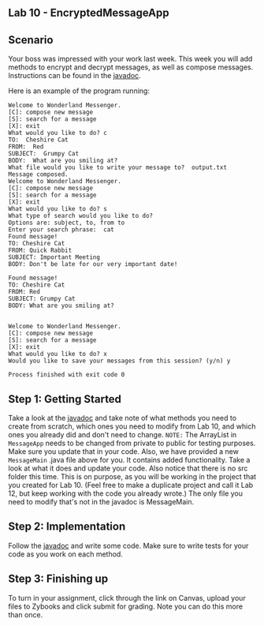 ## Lab 10 - EncryptedMessageApp
 
## Scenario 
Your boss was impressed with your work last week. This week you will add methods to encrypt and decrypt messages, as well as compose messages. Instructions can be found in the [javadoc](http://www.cs.colostate.edu/~cs163/javadoc/lab12/package-summary.html).

Here is an example of the program running:

```text
Welcome to Wonderland Messenger.
[C]: compose new message
[S]: search for a message
[X]: exit
What would you like to do? c
TO:  Cheshire Cat
FROM:  Red
SUBJECT:  Grumpy Cat
BODY:  What are you smiling at?
What file would you like to write your message to?  output.txt
Message composed.
Welcome to Wonderland Messenger.
[C]: compose new message
[S]: search for a message
[X]: exit
What would you like to do? s
What type of search would you like to do?
Options are: subject, to, from to
Enter your search phrase:  cat
Found message!
TO: Cheshire Cat
FROM: Quick Rabbit
SUBJECT: Important Meeting
BODY: Don't be late for our very important date!

Found message!
TO: Cheshire Cat
FROM: Red
SUBJECT: Grumpy Cat
BODY: What are you smiling at?


Welcome to Wonderland Messenger.
[C]: compose new message
[S]: search for a message
[X]: exit
What would you like to do? x
Would you like to save your messages from this session? (y/n) y

Process finished with exit code 0
```

## Step 1: Getting Started
Take a look at the [javadoc](http://www.cs.colostate.edu/~cs163/javadoc/lab12/package-summary.html) and take note of what methods you need to create from scratch, which ones you need to modify from Lab 10, and which ones you already did and don't need to change. `NOTE:` The ArrayList in `MessageApp` needs to be changed from private to public for testing purposes. Make sure you update that in your code. Also, we have provided a new `MessageMain` .java file above for you. It contains added functionality. Take a look at what it does and update your code. Also notice that there is no src folder this time. This is on purpose, as you will be working in the project that you created for Lab 10. (Feel free to make a duplicate project and call it Lab 12, but keep working with the code you already wrote.) The only file you need to modify that's not in the javadoc is MessageMain.

## Step 2: Implementation
Follow the [javadoc](http://www.cs.colostate.edu/~cs163/javadoc/lab12/package-summary.html) and write some code. Make sure to write tests for your code as you work on each method.

## Step 3: Finishing up
To turn in your assignment, click through the link on Canvas, upload your files to Zybooks and click submit for grading. Note you can do this more than once.
